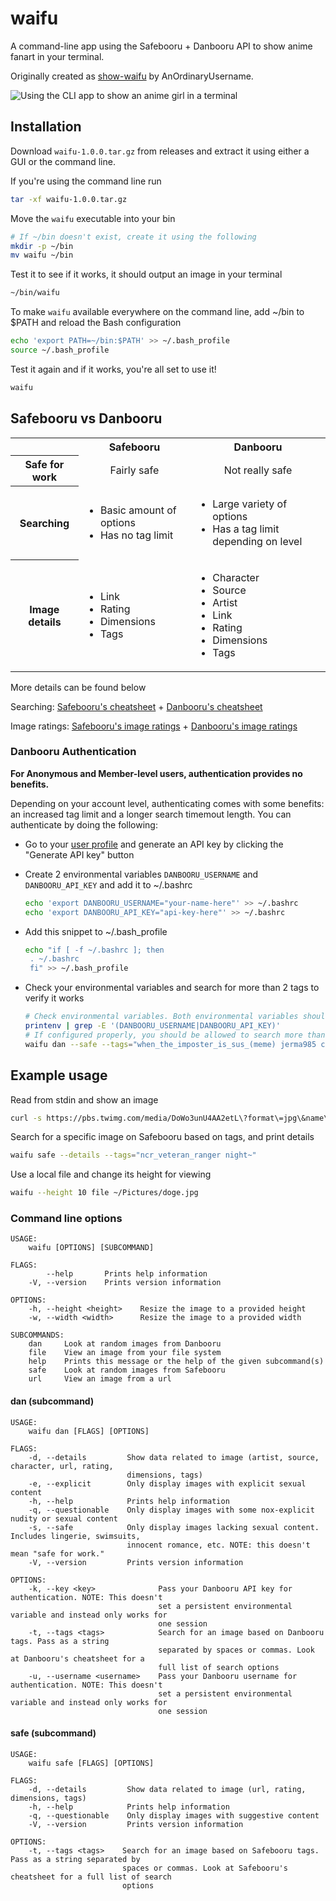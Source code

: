 # waifu

A command-line app using the Safebooru + Danbooru API to show anime fanart in your terminal.

Originally created as [show-waifu](https://github.com/AnOrdinaryUsername/show-waifu) by AnOrdinaryUsername.

![Using the CLI app to show an anime girl in a terminal](assets/showcase.gif)

## Installation

Download `waifu-1.0.0.tar.gz` from releases and extract it using
either a GUI or the command line.

If you're using the command line run

```sh
tar -xf waifu-1.0.0.tar.gz
```

Move the `waifu` executable into your bin

```sh
# If ~/bin doesn't exist, create it using the following
mkdir -p ~/bin
mv waifu ~/bin
```

Test it to see if it works, it should output an image in your terminal

```sh
~/bin/waifu
```

To make `waifu` available everywhere on the command line,
add ~/bin to $PATH and reload the Bash configuration

```sh
echo 'export PATH=~/bin:$PATH' >> ~/.bash_profile
source ~/.bash_profile
```

Test it again and if it works, you're all set to use it!

```sh
waifu
```

## Safebooru vs Danbooru

<table>
  <tbody>
    <tr>
      <th></th>
      <th align="center">Safebooru</th>
      <th align="center">Danbooru</th>
    </tr>
    <tr>
      <th>Safe for work</th>
      <td align="center">Fairly safe</td>
      <td align="center">Not really safe</td>
    </tr>
    <tr>
      <th>Searching</th>
      <td align="left">
      	<ul>
          <li>Basic amount of options</li>
          <li>Has no tag limit</li>
        </ul>
      </td>
      <td align="left">
      	<ul>
          <li>Large variety of options</li>
          <li>Has a tag limit depending on level</li>
        </ul>
      </td>
    </tr>
    <tr>
      <th>Image details</th>
      <td align="left">
      	<ul>
          <li>Link</li>
          <li>Rating</li>
          <li>Dimensions</li>
          <li>Tags</li>
        </ul>
      </td>
      <td align="left">
      	<ul>
          <li>Character</li>
          <li>Source</li>
          <li>Artist</li>
          <li>Link</li>
          <li>Rating</li>
          <li>Dimensions</li>
          <li>Tags</li>
        </ul>
      </td>
    </tr>
  </tbody>
</table>

More details can be found below

Searching: [Safebooru's cheatsheet](https://safebooru.org/index.php?page=help&topic=cheatsheet) + [Danbooru's cheatsheet](https://danbooru.donmai.us/wiki_pages/help:cheatsheet)

Image ratings: [Safebooru's image ratings](https://safebooru.org/index.php?page=help&topic=rating) + [Danbooru's image ratings](https://danbooru.donmai.us/wiki_pages/howto:rate) 

### Danbooru Authentication

**For Anonymous and Member-level users, authentication provides no benefits.**

Depending on your account level, authenticating comes with some benefits: an 
increased tag limit and a longer search timemout length. You can authenticate
by doing the following:

 - Go to your [user profile](https://danbooru.donmai.us/profile) and generate an
   API key by clicking the "Generate API key" button

 - Create 2 environmental variables `DANBOORU_USERNAME` and `DANBOORU_API_KEY`
   and add it to ~/.bashrc

    ```sh
    echo 'export DANBOORU_USERNAME="your-name-here"' >> ~/.bashrc
    echo 'export DANBOORU_API_KEY="api-key-here"' >> ~/.bashrc
    ```

 - Add this snippet to ~/.bash_profile

   ```sh
   echo "if [ -f ~/.bashrc ]; then
	. ~/.bashrc
    fi" >> ~/.bash_profile
   ```

 - Check your environmental variables and search for more than 2 tags to verify
   it works

   ```sh
   # Check environmental variables. Both environmental variables should pop-up
   printenv | grep -E '(DANBOORU_USERNAME|DANBOORU_API_KEY)' 
   # If configured properly, you should be allowed to search more than 2 tags
   waifu dan --safe --tags="when_the_imposter_is_sus_(meme) jerma985 cat_boy cat_paws cat_ears chartags:1"
   ```

## Example usage

Read from stdin and show an image

```sh
curl -s https://pbs.twimg.com/media/DoWo3unU4AA2etL\?format\=jpg\&name\=large | waifu
```

Search for a specific image on Safebooru based on tags, and print details

```sh
waifu safe --details --tags="ncr_veteran_ranger night~"
```

Use a local file and change its height for viewing

```sh
waifu --height 10 file ~/Pictures/doge.jpg
```

### Command line options

```
USAGE:
    waifu [OPTIONS] [SUBCOMMAND]

FLAGS:
        --help       Prints help information
    -V, --version    Prints version information

OPTIONS:
    -h, --height <height>    Resize the image to a provided height
    -w, --width <width>      Resize the image to a provided width

SUBCOMMANDS:
    dan     Look at random images from Danbooru
    file    View an image from your file system
    help    Prints this message or the help of the given subcommand(s)
    safe    Look at random images from Safebooru
    url     View an image from a url
```

#### dan (subcommand)

```
USAGE:
    waifu dan [FLAGS] [OPTIONS]

FLAGS:
    -d, --details         Show data related to image (artist, source, character, url, rating,
                          dimensions, tags)
    -e, --explicit        Only display images with explicit sexual content
    -h, --help            Prints help information
    -q, --questionable    Only display images with some nox-explicit nudity or sexual content
    -s, --safe            Only display images lacking sexual content. Includes lingerie, swimsuits,
                          innocent romance, etc. NOTE: this doesn't mean "safe for work."
    -V, --version         Prints version information

OPTIONS:
    -k, --key <key>              Pass your Danbooru API key for authentication. NOTE: This doesn't
                                 set a persistent environmental variable and instead only works for
                                 one session
    -t, --tags <tags>            Search for an image based on Danbooru tags. Pass as a string
                                 separated by spaces or commas. Look at Danbooru's cheatsheet for a
                                 full list of search options
    -u, --username <username>    Pass your Danbooru username for authentication. NOTE: This doesn't
                                 set a persistent environmental variable and instead only works for
                                 one session
```

#### safe (subcommand)

```
USAGE:
    waifu safe [FLAGS] [OPTIONS]

FLAGS:
    -d, --details         Show data related to image (url, rating, dimensions, tags)
    -h, --help            Prints help information
    -q, --questionable    Only display images with suggestive content
    -V, --version         Prints version information

OPTIONS:
    -t, --tags <tags>    Search for an image based on Safebooru tags. Pass as a string separated by
                         spaces or commas. Look at Safebooru's cheatsheet for a full list of search
                         options
```